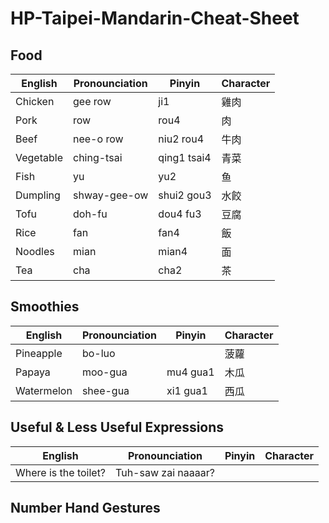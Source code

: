 # HP-Taipei-Mandarin-Cheat-Sheet

## Food

English  | Pronounciation  | Pinyin | Character
------------- | ------------- | ------------- | -------------
Chicken  | gee row  | ji1 | 雞肉
Pork  | row  | rou4 | 肉
Beef  | nee-o row  | niu2 rou4 | 牛肉
Vegetable  | ching-tsai  | qing1 tsai4 | 青菜
Fish | yu | yu2 | 鱼
Dumpling | shway-gee-ow | shui2 gou3 | 水餃
Tofu |  doh-fu | dou4 fu3| 豆腐
Rice | fan | fan4 | 飯
Noodles | mian | mian4 | 面
Tea | cha | cha2 | 茶

## Smoothies

English  | Pronounciation  | Pinyin | Character
------------- | -------------  | -------------  | -------------
Pineapple  | bo-luo | | 菠蘿
Papaya  | moo-gua | mu4 gua1 | 木瓜
Watermelon | shee-gua | xi1 gua1 | 西瓜

## Useful & Less Useful Expressions

English  | Pronounciation  |  Pinyin | Character
------------- | -------------  |-------------  |  -------------
Where is the toilet? | Tuh-saw zai naaaar? | |

## Number Hand Gestures
